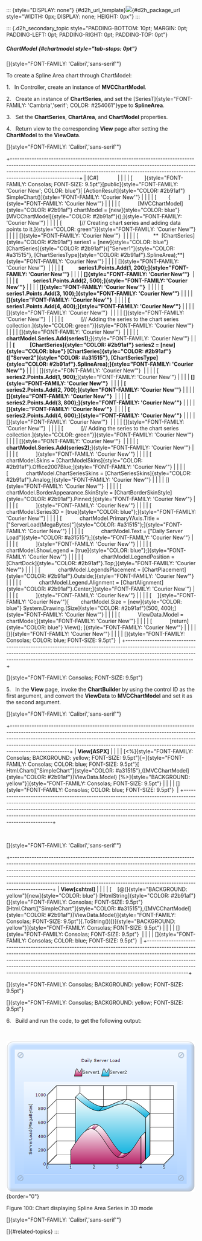 ::: {style="DISPLAY: none"}
[](ms-xhelp:///?Id=d2h_url_template){#d2h_url_template}![](!package_url!){#d2h_package_url style="WIDTH: 0px; DISPLAY: none; HEIGHT: 0px"}
:::

::: {.d2h_secondary_topic style="PADDING-BOTTOM: 10pt; MARGIN: 0pt; PADDING-LEFT: 0pt; PADDING-RIGHT: 0pt; PADDING-TOP: 0pt"}
##### ChartModel {#chartmodel style="tab-stops: 0pt"}

[]{style="FONT-FAMILY: 'Calibri','sans-serif'"} 

To create a Spline Area chart through ChartModel:

1.   In Controller, create an instance of **MVCChartModel**.

2.   Create an instance of **ChartSeries**, and set the [SeriesT]{style="FONT-FAMILY: 'Cambria','serif'; COLOR: #254061"}ype to **SplineArea**.

3.   Set the **ChartSeries**, **ChartArea**, and **ChartModel** properties.

4.   Return view to the corresponding **View** page after setting the **ChartModel** to the **ViewData**.

[]{style="FONT-FAMILY: 'Calibri','sans-serif'"} 

+----------------------------------------------------------------------------------------------------------------------------------------------------------------------------------------------------------------------------------------------------------------------+
| \[C#\]                                                                                                                                                                                                                                                               |
|                                                                                                                                                                                                                                                                      |
| [        ]{style="FONT-FAMILY: Consolas; FONT-SIZE: 9.5pt"}[public]{style="FONT-FAMILY: 'Courier New'; COLOR: blue"}[ [ActionResult]{style="COLOR: #2b91af"} SimpleChart()]{style="FONT-FAMILY: 'Courier New'"}                                                      |
|                                                                                                                                                                                                                                                                      |
| [        {            ]{style="FONT-FAMILY: 'Courier New'"}                                                                                                                                                                                                          |
|                                                                                                                                                                                                                                                                      |
| [            [MVCChartModel]{style="COLOR: #2b91af"} chartModel = [new]{style="COLOR: blue"} [MVCChartModel]{style="COLOR: #2b91af"}();]{style="FONT-FAMILY: 'Courier New'"}                                                                                         |
|                                                                                                                                                                                                                                                                      |
| [            [// Creating chart series and adding data points to it.]{style="COLOR: green"}]{style="FONT-FAMILY: 'Courier New'"}                                                                                                                                     |
|                                                                                                                                                                                                                                                                      |
| []{style="FONT-FAMILY: 'Courier New'"}                                                                                                                                                                                                                               |
|                                                                                                                                                                                                                                                                      |
| [          **  [ChartSeries]{style="COLOR: #2b91af"} series1 = [new]{style="COLOR: blue"} [ChartSeries]{style="COLOR: #2b91af"}([\"Server1\"]{style="COLOR: #a31515"}, [ChartSeriesType]{style="COLOR: #2b91af"}.SplineArea);**]{style="FONT-FAMILY: 'Courier New'"} |
|                                                                                                                                                                                                                                                                      |
| []{style="FONT-FAMILY: 'Courier New'"}                                                                                                                                                                                                                               |
|                                                                                                                                                                                                                                                                      |
| **[            series1.Points.Add(1, 200);]{style="FONT-FAMILY: 'Courier New'"}**                                                                                                                                                                                    |
|                                                                                                                                                                                                                                                                      |
| **[]{style="FONT-FAMILY: 'Courier New'"}**                                                                                                                                                                                                                           |
|                                                                                                                                                                                                                                                                      |
| **[            series1.Points.Add(2, 500);]{style="FONT-FAMILY: 'Courier New'"}**                                                                                                                                                                                    |
|                                                                                                                                                                                                                                                                      |
| **[]{style="FONT-FAMILY: 'Courier New'"}**                                                                                                                                                                                                                           |
|                                                                                                                                                                                                                                                                      |
| **[            series1.Points.Add(3, 100);]{style="FONT-FAMILY: 'Courier New'"}**                                                                                                                                                                                    |
|                                                                                                                                                                                                                                                                      |
| **[]{style="FONT-FAMILY: 'Courier New'"}**                                                                                                                                                                                                                           |
|                                                                                                                                                                                                                                                                      |
| **[            series1.Points.Add(4, 400);]{style="FONT-FAMILY: 'Courier New'"}**                                                                                                                                                                                    |
|                                                                                                                                                                                                                                                                      |
| []{style="FONT-FAMILY: 'Courier New'"}                                                                                                                                                                                                                               |
|                                                                                                                                                                                                                                                                      |
| []{style="FONT-FAMILY: 'Courier New'"}                                                                                                                                                                                                                               |
|                                                                                                                                                                                                                                                                      |
| [            [// Adding the series to the chart series collection.]{style="COLOR: green"}]{style="FONT-FAMILY: 'Courier New'"}                                                                                                                                       |
|                                                                                                                                                                                                                                                                      |
| []{style="FONT-FAMILY: 'Courier New'"}                                                                                                                                                                                                                               |
|                                                                                                                                                                                                                                                                      |
| [            **chartModel.Series.Add(series1);**]{style="FONT-FAMILY: 'Courier New'"}                                                                                                                                                                                |
|                                                                                                                                                                                                                                                                      |
| **[            [ChartSeries]{style="COLOR: #2b91af"} series2 = [new]{style="COLOR: blue"} [ChartSeries]{style="COLOR: #2b91af"}([\"Server2\"]{style="COLOR: #a31515"}, [ChartSeriesType]{style="COLOR: #2b91af"}.SplineArea);]{style="FONT-FAMILY: 'Courier New'"}** |
|                                                                                                                                                                                                                                                                      |
| []{style="FONT-FAMILY: 'Courier New'"}                                                                                                                                                                                                                               |
|                                                                                                                                                                                                                                                                      |
| [            **series2.Points.Add(1, 900);**]{style="FONT-FAMILY: 'Courier New'"}                                                                                                                                                                                    |
|                                                                                                                                                                                                                                                                      |
| **[]{style="FONT-FAMILY: 'Courier New'"}**                                                                                                                                                                                                                           |
|                                                                                                                                                                                                                                                                      |
| **[            series2.Points.Add(2, 700);]{style="FONT-FAMILY: 'Courier New'"}**                                                                                                                                                                                    |
|                                                                                                                                                                                                                                                                      |
| **[]{style="FONT-FAMILY: 'Courier New'"}**                                                                                                                                                                                                                           |
|                                                                                                                                                                                                                                                                      |
| **[            series2.Points.Add(3, 800);]{style="FONT-FAMILY: 'Courier New'"}**                                                                                                                                                                                    |
|                                                                                                                                                                                                                                                                      |
| **[]{style="FONT-FAMILY: 'Courier New'"}**                                                                                                                                                                                                                           |
|                                                                                                                                                                                                                                                                      |
| **[            series2.Points.Add(4, 600);]{style="FONT-FAMILY: 'Courier New'"}**                                                                                                                                                                                    |
|                                                                                                                                                                                                                                                                      |
| []{style="FONT-FAMILY: 'Courier New'"}                                                                                                                                                                                                                               |
|                                                                                                                                                                                                                                                                      |
| []{style="FONT-FAMILY: 'Courier New'"}                                                                                                                                                                                                                               |
|                                                                                                                                                                                                                                                                      |
| [            [// Adding the series to the chart series collection.]{style="COLOR: green"}]{style="FONT-FAMILY: 'Courier New'"}                                                                                                                                       |
|                                                                                                                                                                                                                                                                      |
| []{style="FONT-FAMILY: 'Courier New'"}                                                                                                                                                                                                                               |
|                                                                                                                                                                                                                                                                      |
| [            **chartModel.Series.Add(series2);**]{style="FONT-FAMILY: 'Courier New'"}                                                                                                                                                                                |
|                                                                                                                                                                                                                                                                      |
| [            ]{style="FONT-FAMILY: 'Courier New'"}                                                                                                                                                                                                                   |
|                                                                                                                                                                                                                                                                      |
| [            chartModel.Skins = [ChartModelSkins]{style="COLOR: #2b91af"}.Office2007Blue;]{style="FONT-FAMILY: 'Courier New'"}                                                                                                                                       |
|                                                                                                                                                                                                                                                                      |
| [            chartModel.ChartSeriesSkins = [ChartSeriesSkins]{style="COLOR: #2b91af"}.Analog;]{style="FONT-FAMILY: 'Courier New'"}                                                                                                                                   |
|                                                                                                                                                                                                                                                                      |
| []{style="FONT-FAMILY: 'Courier New'"}                                                                                                                                                                                                                               |
|                                                                                                                                                                                                                                                                      |
| [            chartModel.BorderAppearance.SkinStyle = [ChartBorderSkinStyle]{style="COLOR: #2b91af"}.Pinned;]{style="FONT-FAMILY: 'Courier New'"}                                                                                                                     |
|                                                                                                                                                                                                                                                                      |
| [            ]{style="FONT-FAMILY: 'Courier New'"}                                                                                                                                                                                                                   |
|                                                                                                                                                                                                                                                                      |
| [            chartModel.Series3D = [true]{style="COLOR: blue"};]{style="FONT-FAMILY: 'Courier New'"}                                                                                                                                                                 |
|                                                                                                                                                                                                                                                                      |
| [            chartModel.PrimaryYAxis.Title = [\"ServerLoad(MegaBytes)\"]{style="COLOR: #a31515"};]{style="FONT-FAMILY: 'Courier New'"}                                                                                                                               |
|                                                                                                                                                                                                                                                                      |
| [            chartModel.Text = [\"Daily Server Load\"]{style="COLOR: #a31515"};]{style="FONT-FAMILY: 'Courier New'"}                                                                                                                                                 |
|                                                                                                                                                                                                                                                                      |
| [            ]{style="FONT-FAMILY: 'Courier New'"}                                                                                                                                                                                                                   |
|                                                                                                                                                                                                                                                                      |
| [            chartModel.ShowLegend = [true]{style="COLOR: blue"};]{style="FONT-FAMILY: 'Courier New'"}                                                                                                                                                               |
|                                                                                                                                                                                                                                                                      |
| [            chartModel.LegendPosition = [ChartDock]{style="COLOR: #2b91af"}.Top;]{style="FONT-FAMILY: 'Courier New'"}                                                                                                                                               |
|                                                                                                                                                                                                                                                                      |
| [            chartModel.LegendsPlacement = [ChartPlacement]{style="COLOR: #2b91af"}.Outside;]{style="FONT-FAMILY: 'Courier New'"}                                                                                                                                    |
|                                                                                                                                                                                                                                                                      |
| [            chartModel.Legend.Alignment = [ChartAlignment]{style="COLOR: #2b91af"}.Center;]{style="FONT-FAMILY: 'Courier New'"}                                                                                                                                     |
|                                                                                                                                                                                                                                                                      |
| [            ]{style="FONT-FAMILY: 'Courier New'"}                                                                                                                                                                                                                   |
|                                                                                                                                                                                                                                                                      |
| [    ]{style="FONT-FAMILY: 'Courier New'"}[        chartModel.Size = [new]{style="COLOR: blue"} System.Drawing.[Size]{style="COLOR: #2b91af"}(500, 400);]{style="FONT-FAMILY: 'Courier New'"}                                                                        |
|                                                                                                                                                                                                                                                                      |
| [            ViewData.Model = chartModel;]{style="FONT-FAMILY: 'Courier New'"}                                                                                                                                                                                       |
|                                                                                                                                                                                                                                                                      |
| [            [return]{style="COLOR: blue"} View(); ]{style="FONT-FAMILY: 'Courier New'"}                                                                                                                                                                             |
|                                                                                                                                                                                                                                                                      |
| [}]{style="FONT-FAMILY: 'Courier New'"}                                                                                                                                                                                                                              |
|                                                                                                                                                                                                                                                                      |
| []{style="FONT-FAMILY: Consolas; COLOR: blue; FONT-SIZE: 9.5pt"}                                                                                                                                                                                                     |
+----------------------------------------------------------------------------------------------------------------------------------------------------------------------------------------------------------------------------------------------------------------------+

[]{style="FONT-FAMILY: Consolas; FONT-SIZE: 9.5pt"} 

5.   In the **View** page, invoke the **ChartBuilder** by using the control ID as the first argument, and convert the **ViewData** to **MVCChartModel** and set it as the second argument.

[]{style="FONT-FAMILY: 'Calibri','sans-serif'"} 

+------------------------------------------------------------------------------------------------------------------------------------------------------------------------------------------------------------------------------------------------------------------------------------------------------------------------------------------------+
| **View\[ASPX\]**                                                                                                                                                                                                                                                                                                                               |
|                                                                                                                                                                                                                                                                                                                                                |
| [\<%]{style="FONT-FAMILY: Consolas; BACKGROUND: yellow; FONT-SIZE: 9.5pt"}[=]{style="FONT-FAMILY: Consolas; COLOR: blue; FONT-SIZE: 9.5pt"}[ Html.Chart([\"SimpleChart\"]{style="COLOR: #a31515"},([MVCChartModel]{style="COLOR: #2b91af"})ViewData.Model) [%\>]{style="BACKGROUND: yellow"}]{style="FONT-FAMILY: Consolas; FONT-SIZE: 9.5pt"} |
|                                                                                                                                                                                                                                                                                                                                                |
| []{style="FONT-FAMILY: Consolas; COLOR: blue; FONT-SIZE: 9.5pt"}                                                                                                                                                                                                                                                                               |
+------------------------------------------------------------------------------------------------------------------------------------------------------------------------------------------------------------------------------------------------------------------------------------------------------------------------------------------------+

 

[]{style="FONT-FAMILY: 'Calibri','sans-serif'"} 

+-----------------------------------------------------------------------------------------------------------------------------------------------------------------------------------------------------------------------------------------------------------------------------------------------------------------------------------------------------------------------------------------------------------------------+
| **View\[cshtml\]**                                                                                                                                                                                                                                                                                                                                                                                                    |
|                                                                                                                                                                                                                                                                                                                                                                                                                       |
| [    [@(]{style="BACKGROUND: yellow"}[new]{style="COLOR: blue"} [HtmlString]{style="COLOR: #2b91af"}(]{style="FONT-FAMILY: Consolas; FONT-SIZE: 9.5pt"}[Html.Chart([\"SimpleChart\"]{style="COLOR: #a31515"},([MVCChartModel]{style="COLOR: #2b91af"})ViewData.Model)]{style="FONT-FAMILY: Consolas; FONT-SIZE: 9.5pt"}[.ToString())[)]{style="BACKGROUND: yellow"}]{style="FONT-FAMILY: Consolas; FONT-SIZE: 9.5pt"} |
|                                                                                                                                                                                                                                                                                                                                                                                                                       |
| []{style="FONT-FAMILY: Consolas; FONT-SIZE: 9.5pt"}                                                                                                                                                                                                                                                                                                                                                                   |
|                                                                                                                                                                                                                                                                                                                                                                                                                       |
| []{style="FONT-FAMILY: Consolas; COLOR: blue; FONT-SIZE: 9.5pt"}                                                                                                                                                                                                                                                                                                                                                      |
+-----------------------------------------------------------------------------------------------------------------------------------------------------------------------------------------------------------------------------------------------------------------------------------------------------------------------------------------------------------------------------------------------------------------------+

[]{style="FONT-FAMILY: Consolas; BACKGROUND: yellow; FONT-SIZE: 9.5pt"} 

[]{style="FONT-FAMILY: Consolas; BACKGROUND: yellow; FONT-SIZE: 9.5pt"} 

6.   Build and run the code, to get the following output:

 

![](ImagesExt/image69_86.png){border="0"}

Figure 100: Chart displaying Spline Area Series in 3D mode

[]{style="FONT-FAMILY: 'Calibri','sans-serif'"} 

[]{#related-topics}
:::
